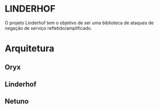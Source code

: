 # LINDERHOF  
  
O projeto Linderhof tem o objetivo de ser uma biblioteca de ataques de negação de serviço refletido/amplificado.  
  
  
# Arquitetura

## Oryx

## Linderhof

## Netuno
<!--stackedit_data:
eyJoaXN0b3J5IjpbLTE3MDczNDU1MzQsNTIyMDEzODI4LC05OT
MyMjQ1ODZdfQ==
-->